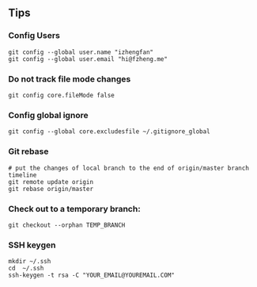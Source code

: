Tips
---

### Config Users

```
git config --global user.name "izhengfan"
git config --global user.email "hi@fzheng.me"
```

### Do not track file mode changes 

```
git config core.fileMode false
```

### Config global ignore

```
git config --global core.excludesfile ~/.gitignore_global
```

### Git rebase

```
# put the changes of local branch to the end of origin/master branch timeline
git remote update origin
git rebase origin/master
```
### Check out to a temporary branch:

```
git checkout --orphan TEMP_BRANCH
```

### SSH keygen
```
mkdir ~/.ssh 
cd  ~/.ssh 
ssh-keygen -t rsa -C "YOUR_EMAIL@YOUREMAIL.COM"
```
